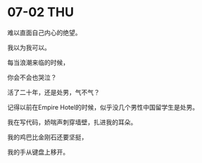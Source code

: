 # 07-02 THU

难以直面自己内心的绝望。

我以为我可以。

每当浪潮来临的时候，

你会不会也哭泣？



活了二十年，还是处男，气不气？

记得以前在Empire Hotel的时候，似乎没几个男性中国留学生是处男。

我在写代码，娇喘声刺穿墙壁，扎进我的耳朵。

我的鸡巴比金刚石还要坚挺，

我的手从键盘上移开。
